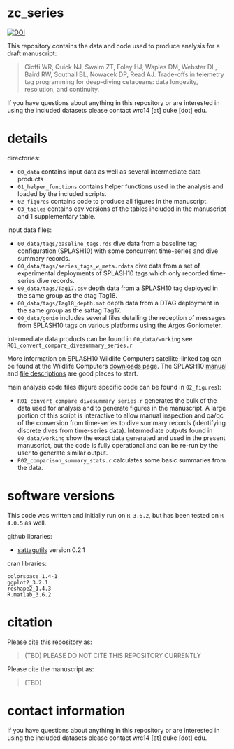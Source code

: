# zc_series
[![DOI](https://zenodo.org/badge/497279093.svg)](https://zenodo.org/badge/latestdoi/497279093)

This repository contains the data and code used to produce analysis for a draft manuscript:

> Cioffi WR, Quick NJ, Swaim ZT, Foley HJ, Waples DM, Webster DL, Baird RW, Southall BL, Nowacek DP, Read AJ. Trade-offs in telemetry tag programming for deep-diving cetaceans: data longevity, resolution, and continuity.

If you have questions about anything in this repository or are interested in using the included datasets please contact wrc14 [at] duke [dot] edu.

# details

directories:
- `00_data` contains input data as well as several intermediate data products
- `01_helper_functions` contains helper functions used in the analysis and loaded by the included scripts.
- `02_figures` contains code to produce all figures in the manuscript.
- `03_tables` contains csv versions of the tables included in the manuscript and 1 supplementary table.

input data files:
- `00_data/tags/baseline_tags.rds` dive data from a baseline tag configuration (SPLASH10) with some concurrent time-series and dive summary records.
- `00_data/tags/series_tags_w_meta.rdata` dive data from a set of experimental deployments of SPLASH10 tags which only recorded time-series dive records.
- `00_data/tags/Tag17.csv` depth data from a SPLASH10 tag deployed in the same group as the dtag Tag18.
- `00_data/tags/Tag18_depth.mat` depth data from a DTAG deployment in the same group as the sattag Tag17.
- `00_data/gonio` includes several files detailing the reception of messages from SPLASH10 tags on various platforms using the Argos Goniometer.

intermediate data products can be found in `00_data/working` see `R01_convert_compare_divesummary_series.r`

More information on SPLASH10 Wildlife Computers satellite-linked tag can be found at the Wildlife Computers [downloads page](https://wildlifecomputers.com/support/downloads/). The SPLASH10 [manual](https://static.wildlifecomputers.com/SPLASH10-TDR10-User-Guide-3.pdf) and [file descriptions](https://static.wildlifecomputers.com/Spreadsheet-File-Descriptions-3.pdf) are good places to start.

main analysis code files (figure specific code can be found in `02_figures`):
- `R01_convert_compare_divesummary_series.r` generates the bulk of the data used for analysis and to generate figures in the manuscript. A large portion of this script is interactive to allow manual inspection and qa/qc of the conversion from time-series to dive summary records (identifying discrete dives from time-series data). Intermediate outputs found in `00_data/working` show the exact data generated and used in the present manuscript, but the code is fully operational and can be re-run by the user to generate similar output.
- `R02_comparison_summary_stats.r` calculates some basic summaries from the data.

# software versions
This code was written and initially run on `R 3.6.2`, but has been tested on `R 4.0.5` as well.

github libraries:
- [sattagutils](https://github.com/williamcioffi/sattagutils) version 0.2.1

cran libraries:
```
colorspace_1.4-1
ggplot2_3.2.1
reshape2_1.4.3
R.matlab_3.6.2
```

# citation
Please cite this repository as:

> (TBD) PLEASE DO NOT CITE THIS REPOSITORY CURRENTLY

Please cite the manuscript as:

> (TBD)

# contact information

If you have questions about anything in this repository or are interested in using the included datasets please contact wrc14 [at] duke [dot] edu.
